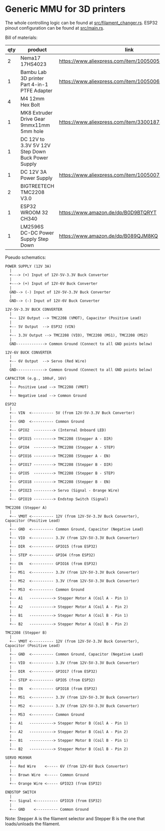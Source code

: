 # Generic MMU for 3D printers

The whole controlling logic can be found at [src/filament_changer.rs](../src/filament_changer.rs).
ESP32 pinout configuration can be found at [src/main.rs](../src/main.rs).

Bill of materials:

| qty | product                                           | link                                                  |
| --- | ------------------------------------------------- | ----------------------------------------------------- |
| 2   | Nema17 17HS4023                                   | https://www.aliexpress.com/item/1005005907696088.html |
| 1   | Bambu Lab 3D printer Part 4-in-1 PTFE Adapter     | https://www.aliexpress.com/item/1005006962712897.html |
| 4   | M4 12mm Hex Bolt                                  |                                                       |
| 1   | MK8 Extruder Drive Gear 9mmx11mm 5mm hole         | https://www.aliexpress.com/item/33001874597.html      |
| 1   | DC 12V to 3.3V 5V 12V Step Down Buck Power Supply |                                                       |
| 1   | DC 12V 3A Power Supply                            | https://www.aliexpress.com/item/1005007419359413.html |
| 2   | BIGTREETECH TMC2208 V3.0                          |                                                       |
| 1   | ESP32 WROOM 32 CH340                              | https://www.amazon.de/dp/B0D9BTQRYT                   |
| 1   | LM2596S DC-DC Power Supply Step Down              | https://www.amazon.de/dp/B089QJM8KQ                   |

Pseudo schematics:

```
POWER SUPPLY (12V 3A)
  |
  +---> (+) Input of 12V-5V-3.3V Buck Converter
  |
  +---> (+) Input of 12V-6V Buck Converter
  |
  GND--> (-) Input of 12V-5V-3.3V Buck Converter
  |
  GND--> (-) Input of 12V-6V Buck Converter

12V-5V-3.3V BUCK CONVERTER
  |
  +-- 12V Output --> TMC2208 (VMOT), Capacitor (Positive Lead)
  |
  +-- 5V Output  --> ESP32 (VIN)
  |
  +-- 3.3V Output --> TMC2208 (VIO), TMC2208 (MS1), TMC2208 (MS2)
  |
  GND-------------> Common Ground (Connect to all GND points below)

12V-6V BUCK CONVERTER
  |
  +-- 6V Output  --> Servo (Red Wire)
  |
  GND-------------> Common Ground (Connect to all GND points below)

CAPACITOR (e.g., 100uF, 16V)
  |
  +-- Positive Lead --> TMC2208 (VMOT)
  |
  +-- Negative Lead --> Common Ground

ESP32
  |
  +-- VIN  <---------- 5V (from 12V-5V-3.3V Buck Converter)
  |
  +-- GND  <---------- Common Ground
  |
  +-- GPIO2  ---------> (Internal Onboard LED)
  |
  +-- GPIO15 ---------> TMC2208 (Stepper A - DIR)
  |
  +-- GPIO4  ---------> TMC2208 (Stepper A - STEP)
  |
  +-- GPIO16 ---------> TMC2208 (Stepper A - EN)
  |
  +-- GPIO17 ---------> TMC2208 (Stepper B - DIR)
  |
  +-- GPIO5  ---------> TMC2208 (Stepper B - STEP)
  |
  +-- GPIO18 ---------> TMC2208 (Stepper B - EN)
  |
  +-- GPIO23 ---------> Servo (Signal - Orange Wire)
  |
  +-- GPIO19 ---------> Endstop Switch (Signal)

TMC2208 (Stepper A)
  |
  +-- VMOT <---------- 12V (from 12V-5V-3.3V Buck Converter), Capacitor (Positive Lead)
  |
  +-- GND  <---------- Common Ground, Capacitor (Negative Lead)
  |
  +-- VIO  <---------- 3.3V (from 12V-5V-3.3V Buck Converter)
  |
  +-- DIR  <---------- GPIO15 (from ESP32)
  |
  +-- STEP <---------- GPIO4 (from ESP32)
  |
  +-- EN   <---------- GPIO16 (from ESP32)
  |
  +-- MS1  <---------- 3.3V (from 12V-5V-3.3V Buck Converter)
  |
  +-- MS2  <---------- 3.3V (from 12V-5V-3.3V Buck Converter)
  |
  +-- MS3  <---------- Common Ground
  |
  +-- A1   -----------> Stepper Motor A (Coil A - Pin 1)
  |
  +-- A2   -----------> Stepper Motor A (Coil A - Pin 2)
  |
  +-- B1   -----------> Stepper Motor A (Coil B - Pin 1)
  |
  +-- B2   -----------> Stepper Motor A (Coil B - Pin 2)

TMC2208 (Stepper B)
  |
  +-- VMOT <---------- 12V (from 12V-5V-3.3V Buck Converter), Capacitor (Positive Lead)
  |
  +-- GND  <---------- Common Ground, Capacitor (Negative Lead)
  |
  +-- VIO  <---------- 3.3V (from 12V-5V-3.3V Buck Converter)
  |
  +-- DIR  <---------- GPIO17 (from ESP32)
  |
  +-- STEP <---------- GPIO5 (from ESP32)
  |
  +-- EN   <---------- GPIO18 (from ESP32)
  |
  +-- MS1  <---------- 3.3V (from 12V-5V-3.3V Buck Converter)
  |
  +-- MS2  <---------- 3.3V (from 12V-5V-3.3V Buck Converter)
  |
  +-- MS3  <---------- Common Ground
  |
  +-- A1   -----------> Stepper Motor B (Coil A - Pin 1)
  |
  +-- A2   -----------> Stepper Motor B (Coil A - Pin 2)
  |
  +-- B1   -----------> Stepper Motor B (Coil B - Pin 1)
  |
  +-- B2   -----------> Stepper Motor B (Coil B - Pin 2)

SERVO MG996R
  |
  +-- Red Wire    <----- 6V (from 12V-6V Buck Converter)
  |
  +-- Brown Wire  <----- Common Ground
  |
  +-- Orange Wire <----- GPIO23 (from ESP32)

ENDSTOP SWITCH
  |
  +-- Signal <---------- GPIO19 (from ESP32)
  |
  +-- GND    <---------- Common Ground
```

Note: Stepper A is the filament selector and Stepper B is the one that loads/unloads the filament.
